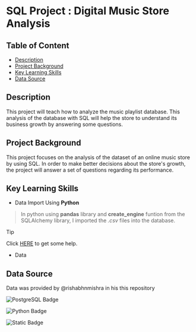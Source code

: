 # SQL Project : Digital Music Store Analysis 
## Table of Content
- [Description](#Description)
- [Project Background](#Project-Background)
- [Key Learning Skills](#Key-Learning-Skills)
- [Data Source](#Data-Source)
## Description
This project will teach how to analyze the music playlist database. This analysis of the database with SQL will help the store to understand its business growth by answering some questions.

## Project Background
This project focuses on the analysis of the dataset of an online music store by using SQL. In order to make better decisions about the store's growth, the project will answer a set of questions regarding its performance.

## Key Learning Skills
- Data Import Using **Python**
> In python using **pandas** library and **create_engine** funtion from the SQLAlchemy library, I imported the *.csv* files into the database.

> [!TIP]
> Click [HERE](https://github.com/DivyanshNeel/SQL_Music_Store_Project/blob/main/Importing_Data.py) to get some help.

- Data

## Data Source
Data was provided by @rishabhnmishra in his this repository

![PostgreSQL Badge](https://img.shields.io/badge/PostgreSQL-316192?style=for-the-badge&logo=PostgreSQL&labelColor=black)


![Python Badge](https://img.shields.io/badge/Python-FFD43B?style=for-the-badge&logo=Python&labelColor=black&color=4584b6)


![Static Badge](https://img.shields.io/badge/Visual_Studio_Code-black?style=for-the-badge&logo=Visual%20Studio%20Code&logoColor=0078d7&labelColor=black&color=0078d7)
